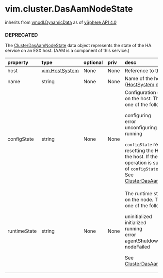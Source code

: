 vim.cluster.DasAamNodeState
===========================
inherits from [vmodl.DynamicData](docs/vmodl.DynamicData.md)
as of [vSphere API 4.0](vim.version.md#vim.version.version5)
### DEPRECATED



The <a href="vim.cluster.DasAamNodeState.md">ClusterDasAamNodeState</a> data object represents the state   of the HA service on an ESX host. (AAM is a component of this service.)

| property | type | optional | priv | desc |
|:---------|:-----|:---------|:-----|:-----|
| host | [vim.HostSystem](vim.HostSystem.md "vim.HostSystem") | None | None | Reference to the host. |
| name | string | None | None | Name of the host  (<a href="vim.HostSystem.md">HostSystem</a>.<a href="vim.ManagedEntity.md#name">name</a>). |
| configState | string | None | None | Configuration state of the HA agent on the host.  The property can be one of the following values:  <p>  configuring<br>  error<br>  unconfiguring<br>  running<br>  <p>  <code>configState</code> represents setting or resetting the HA  configuration on the host. If the configuration operation is  successful, the value of <code>configState</code> changes  to <code>running</code>. See <a href="vim.cluster.DasAamNodeState.DasState.md">ClusterDasAamNodeStateDasState</a>. |
| runtimeState | string | None | None | The runtime state of the HA agent on the node.  The property can be one of the following values:  <p>  uninitialized<br>  initialized<br>  running<br>  error<br>  agentShutdown<br>  nodeFailed  <p>  See <a href="vim.cluster.DasAamNodeState.DasState.md">ClusterDasAamNodeStateDasState</a>. |


